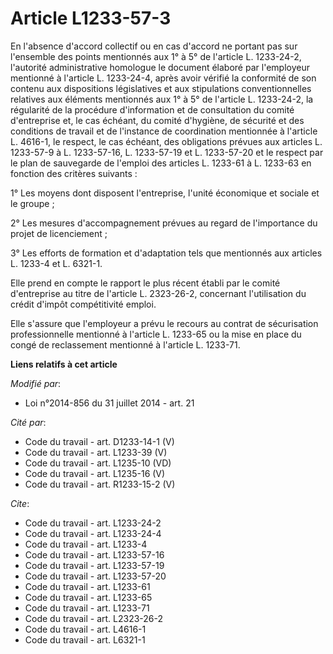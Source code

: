 # Article L1233-57-3

En l'absence d'accord collectif ou en cas d'accord ne portant pas sur l'ensemble des points mentionnés aux 1° à 5° de
l'article L. 1233-24-2, l'autorité administrative homologue le document élaboré par l'employeur mentionné à l'article L.
1233-24-4, après avoir vérifié la conformité de son contenu aux dispositions législatives et aux stipulations
conventionnelles relatives aux éléments mentionnés aux 1° à 5° de l'article L. 1233-24-2, la régularité de la procédure
d'information et de consultation du comité d'entreprise et, le cas échéant, du comité d'hygiène, de sécurité et des
conditions de travail et de l'instance de coordination mentionnée à l'article L. 4616-1, le respect, le cas échéant, des
obligations prévues aux articles L. 1233-57-9 à L. 1233-57-16, L. 1233-57-19 et L. 1233-57-20 et le respect par le plan de
sauvegarde de l'emploi des articles L. 1233-61 à L. 1233-63 en fonction des critères suivants : 

1° Les moyens dont disposent l'entreprise, l'unité économique et sociale et le groupe ; 

2° Les mesures d'accompagnement prévues au regard de l'importance du projet de licenciement ; 

3° Les efforts de formation et d'adaptation tels que mentionnés aux articles L. 1233-4 et L. 6321-1. 

Elle prend en compte le rapport le plus récent établi par le comité d'entreprise au titre de l'article L. 2323-26-2,
concernant l'utilisation du crédit d'impôt compétitivité emploi. 

Elle s'assure que l'employeur a prévu le recours au contrat de sécurisation professionnelle mentionné à l'article L. 1233-65
ou la mise en place du congé de reclassement mentionné à l'article L. 1233-71.

**Liens relatifs à cet article**

_Modifié par_:

  - Loi n°2014-856 du 31 juillet 2014 - art. 21

_Cité par_:

  - Code du travail - art. D1233-14-1 (V)
  - Code du travail - art. L1233-39 (V)
  - Code du travail - art. L1235-10 (VD)
  - Code du travail - art. L1235-16 (V)
  - Code du travail - art. R1233-15-2 (V)

_Cite_:

  - Code du travail - art. L1233-24-2
  - Code du travail - art. L1233-24-4
  - Code du travail - art. L1233-4
  - Code du travail - art. L1233-57-16
  - Code du travail - art. L1233-57-19
  - Code du travail - art. L1233-57-20
  - Code du travail - art. L1233-61
  - Code du travail - art. L1233-65
  - Code du travail - art. L1233-71
  - Code du travail - art. L2323-26-2
  - Code du travail - art. L4616-1
  - Code du travail - art. L6321-1
